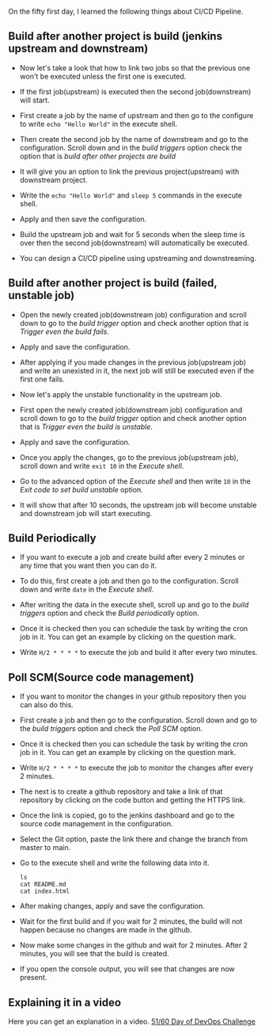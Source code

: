 On the fifty first day, I learned the following things about CI/CD Pipeline.

## Build after another project is build (jenkins upstream and downstream)

- Now let's take a look that how to link two jobs so that the previous one won't be executed unless the first one is executed.

- If the first job(upstream) is executed then the second job(downstream) will start.

- First create a job by the name of upstream and then go to the configure to write `echo "Hello World"` in the execute shell.

- Then create the second job by the name of downstream and go to the configuration. Scroll down and in the *build triggers* option check the option that is *build after other projects are build*

- It will give you an option to link the previous project(upstream) with downstream project.

- Write the `echo "Hello World"` and `sleep 5` commands in the execute shell.

- Apply and then save the configuration.

- Build the upstream job and wait for 5 seconds when the sleep time is over then the second job(downstream) will automatically be executed.

- You can design a CI/CD pipeline using upstreaming and downstreaming.

## Build after another project is build (failed, unstable job)

- Open the newly created job(downstream job) configuration and scroll down to go to the *build trigger* option and check another option that is *Trigger even the build fails*.

- Apply and save the configuration.

- After applying if you made changes in the previous job(upstream job) and write an unexisted in it, the next job will still be executed even if the first one fails.

- Now let's apply the unstable functionality in the upstream job.

- First open the newly created job(downstream job) configuration and scroll down to go to the *build trigger* option and check another option that is *Trigger even the build is unstable*.

- Apply and save the configuration.

- Once you apply the changes, go to the previous job(upstream job), scroll down and write `exit 10` in the *Execute shell*.

- Go to the advanced option of the *Execute shell* and then write `10` in the *Exit code to set build unstable* option.

- It will show that after 10 seconds, the upstream job will become unstable and downstream job will start executing.

## Build Periodically

- If you want to execute a job and create build after every 2 minutes or any time that you want then you can do it.

- To do this, first create a job and then go to the configuration. Scroll down and write `date` in the *Execute shell*.

- After writing the data in the execute shell, scroll up and go to the *build triggers* option and check the *Build periodically* option.

- Once it is checked then you can schedule the task by writing the cron job in it. You can get an example by clicking on the question mark.

- Write `H/2 * * * *` to execute the job and build it after every two minutes.

## Poll SCM(Source code management)

- If you want to monitor the changes in your github repository then you can also do this.

- First create a job and then go to the configuration. Scroll down and go to the *build triggers* option and check the *Poll SCM* option.

- Once it is checked then you can schedule the task by writing the cron job in it. You can get an example by clicking on the question mark.

- Write `H/2 * * * *` to execute the job to monitor the changes after every 2 minutes.

- The next is to create a github repository and take a link of that repository by clicking on the code button and getting the HTTPS link.

- Once the link is copied, go to the jenkins dashboard and go to the source code management in the configuration.

- Select the Git option, paste the link there and change the branch from master to main.

- Go to the execute shell and write the following data into it.

      ls
      cat README.md
      cat index.html

- After making changes, apply and save the configuration.

- Wait for the first build and if you wait for 2 minutes, the build will not happen because no changes are made in the github.

- Now make some changes in the github and wait for 2 minutes. After 2 minutes, you will see that the build is created.

- If you open the console output, you will see that changes are now present.

## **Explaining it in a video**

Here you can get an explanation in a video. [51/60 Day of DevOps Challenge](https://www.youtube.com/watch?v=y8cbnGdrT4I&list=PLptbpfKzsc3BtEki4tHQm5Xmpj8w1_JlM&index=49)